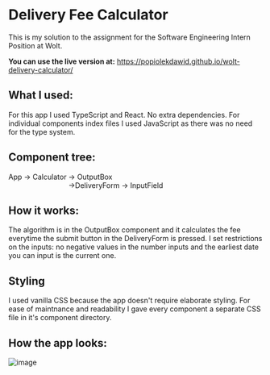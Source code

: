 # Delivery Fee Calculator

This is my solution to the assignment for the Software Engineering Intern Position at Wolt.

**You can use the live version at:** https://popiolekdawid.github.io/wolt-delivery-calculator/


## What I used:

For this app I used TypeScript and React. No extra dependencies. For individual components index files I used JavaScript as there was no need for the type system.


## Component tree:

App -> Calculator -> OutputBox <br/>
&emsp;&emsp;&emsp;&emsp;&emsp;&emsp;&emsp;&emsp;&ensp;->DeliveryForm -> InputField


## How it works:

The algorithm is in the OutputBox component and it calculates the fee everytime the submit button in the DeliveryForm is pressed.
I set restrictions on the inputs: no negative values in the number inputs and the earliest date you can input is the current one.

## Styling

I used vanilla CSS because the app doesn't require elaborate styling. For ease of maintnance and readability I gave every component a separate CSS file in it's component directory.

## How the app looks:

![image](https://user-images.githubusercontent.com/112573508/217039908-f26d20be-9c4d-4bd6-8586-3ad2d4e463ea.png)
